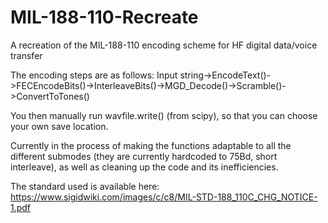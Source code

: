 # MIL-188-110-Recreate
A recreation of the MIL-188-110 encoding scheme for HF digital data/voice transfer

The encoding steps are as follows:
Input string->EncodeText()->FECEncodeBits()->InterleaveBits()->MGD_Decode()->Scramble()->ConvertToTones()

You then manually run wavfile.write() (from scipy), so that you can choose your own save location.

Currently in the process of making the functions adaptable to all the different submodes (they are currently hardcoded to 75Bd, short interleave), as well as cleaning up the code and its inefficiencies.

The standard used is available here: https://www.sigidwiki.com/images/c/c8/MIL-STD-188_110C_CHG_NOTICE-1.pdf
